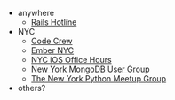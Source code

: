 * anywhere
    * [Rails Hotline](http://rails.pockethotline.com/)
* NYC
    * [Code Crew](http://www.meetup.com/codecrewny/)
    * [Ember NYC](http://www.meetup.com/EmberJS-NYC/)
    * [NYC iOS Office Hours](http://www.meetup.com/NYC-iOS-Office-Hours/)
    * [New York MongoDB User Group](http://www.meetup.com/New-York-MongoDB-User-Group/)
    * [The New York Python Meetup Group](http://www.meetup.com/nycpython/)
* others?
